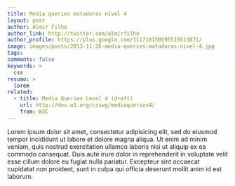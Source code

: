 ```yaml
---
title: Media queries matadoras nível 4
layout: post
author: Almir Filho
author_link: http://twitter.com/almirfilho
author_profile: https://plus.google.com/111718150595519513871/
image: images/posts/2013-11-26-media-queries-matadoras-nivel-4.jpg
tags:
comments: false
keywords: >
  css
resumo: >
  lorem
related:
  - title: Media Queries Level 4 (draft)
    url: http://dev.w3.org/csswg/mediaqueries4/
    from: W3C
---
```


Lorem ipsum dolor sit amet, consectetur adipisicing elit, sed do eiusmod
tempor incididunt ut labore et dolore magna aliqua. Ut enim ad minim veniam,
quis nostrud exercitation ullamco laboris nisi ut aliquip ex ea commodo
consequat. Duis aute irure dolor in reprehenderit in voluptate velit esse
cillum dolore eu fugiat nulla pariatur. Excepteur sint occaecat cupidatat non
proident, sunt in culpa qui officia deserunt mollit anim id est laborum.